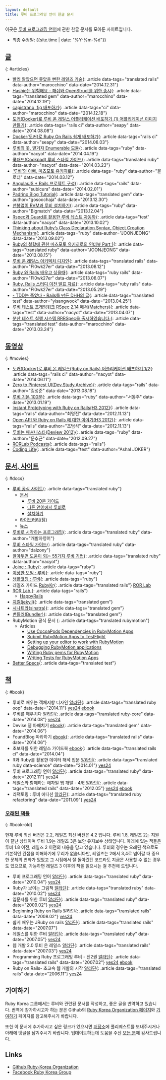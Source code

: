 ```yaml
---
layout: default
title: 루비 프로그래밍 언어 한글 문서
---
```


이곳은 [루비 프로그래밍 언어](https://www.ruby-lang.org/ko/)에 관한 한글 문서를 모아둔 사이트입니다.

- 최종 수정일: {{site.time | date: "%Y-%m-%d"}}

## [글](#articles)
{: #articles}

- [빨리 알았으면 좋았을 뻔한 레일즈 기술](https://dayone.me/1ajvzWC){: .article data-tags="translated rails" data-author="marocchino" data-date="2014.12.31"}
- [Hashie는 위험해요 - 해쉬와 OpenStruct를 위한 송시](https://dayone.me/18pYzZD){: .article data-tags="translated gem" data-author="marocchino" data-date="2014.12.19"}
- [capistrano, fig 배포하기](https://dayone.me/1767zVi){: .article data-tags="ci" data-author="marocchino" data-date="2014.12.18"}
- [도커(Docker)로 루비 온 레일스 어플리케이션 배포하기 (1) 어플리케이션 이미지 만들기](http://blog.nacyot.com/articles/2014-08-08-rails-on-docker/){: .article data-tags="rails ci" data-author="seapy" data-date="2014.08.08"}
- [Docker(도커)로 Ruby On Rails 쉽게 배포하기](http://seapy.com/2084){: .article data-tags="rails ci" data-author="seapy" data-date="2014.08.03"}
- [루비의 꽃, 열거자 Enumerable 모듈](http://blog.nacyot.com/articles/2014-04-19-ruby-enumerable/){: .article data-tags="ruby" data-author="nacyot" data-date="2014.04.19"}
- [쿡패드(Cookpad) 루비 스타일 가이드](http://blog.nacyot.com/articles/2014-03-23-cookpad-ruby-styleguide/){: .article data-tags="translated ruby" data-author="nacyot" data-date="2014.03.23"}
- [‘루비’의 아빠, 마츠모토 유키히로](http://www.bloter.net/archives/184564){: .article data-tags="ruby" data-author="블로터" data-date="2014.03.12"}
- [AngularJS + Rails 프로젝트 구성](http://blog.remotty.com/blog/2014/02/01/angularjs-plus-rails-peurojegteu-guseong/){: .article data-tags="rails" data-author="subicura" data-date="2014.02.01"}
- [Padrino Blog Tutorial](http://blog.baenlee.com/blog/2013/12/30/bundle-exec-padrino-g-project/){: .article data-tags="translated gem" data-author="gosoochaja" data-date="2013.12.30"}
- [맨붕없이 RVM과 루비 설치하기](http://bigmatch.i-um.net/2013/12/%EB%A9%98%EB%B6%95%EC%97%86%EC%9D%B4-rvm%EA%B3%BC-%EB%A3%A8%EB%B9%84-%EC%84%A4%EC%B9%98%ED%95%98%EA%B8%B0/){: .article data-tags="ruby" data-author="Bigmatch" data-date="2013.12.04"}
- [Rspec과 Guard를 활용한 루비 테스트 자동화](http://blog.nacyot.com/articles/2013-10-02-ruby-test-automation-with-rspec-and-guard/){: .article data-tags="test" data-author="nacyot" data-date="2013.10.02"}
- [Thinking about Ruby’s Class Declaration Syntax, Object Creation Mechanism](http://we.weirdmeetup.com/thinking-about-rubys-class-declaration-syntax-object-creation-mechanism/){: .article data-tags="ruby" data-author="JOONJEONG" data-date="2013.09.02"}
- [Ruby의 철학에 관한 마츠모토 유키히로의 인터뷰 Part 1](http://we.weirdmeetup.com/ruby의-철학에-관한-마츠모토-유키히로의-인터뷰-part-1/){: .article data-tags="translated ruby" data-author="JOONJEONG" data-date="2013.08.15"}
- [루비 온 레일스 아키텍처 디자인](http://flowkater.github.io/blog/2013/08/12/rails-architecture/){: .article data-tags="translated rails" data-author="Fl0wk27er" data-date="2013.08.12"}
- [Ruby 와 Rails 배우고 싶을때](http://flowkater.github.io/blog/2013/08/07/ruby-and-rails-learning-resource/){: .article data-tags="ruby rails" data-author="Fl0wk27er" data-date="2013.08.07"}
- [Ruby, Rails 스터디 이전 발표 자료](http://flowkater.github.io/blog/2013/05/29/be-a-rubyist-1-2/){: .article data-tags="ruby rails" data-author="Fl0wk27er" data-date="2013.05.29"}
- [- TDD는 죽었다 - Rails를 만든 DHH의 글](http://yisangwook.tumblr.com/post/83725422949/tdd-is-dead-long-live-testing){: .article data-tags="translated test" data-author="yisangwook" data-date="2013.04.25"}
- [루비 테스트 프레임워크 RSpec 2.14 매쳐(Matchers)](http://blog.nacyot.com/articles/2014-04-07-rspec-matchers/){: .article data-tags="test" data-author="nacyot" data-date="2013.04.07"}
- [분산 테스트 실행 시스템 RRRSpec을 출시하였습니다.](https://gist.github.com/marocchino/9738532){: .article data-tags="translated test" data-author="marocchino" data-date="2013.03.24"}


## [동영상](#movies)
{: #movies}

- [도커(Docker)로 루비 온 레일스(Ruby on Rails) 어플리케이션 배포하기 1/2](https://www.youtube.com/watch?v=LEeQvLx70MA){: .article data-tags="rails ci" data-author="nacyot" data-date="2014.06.11"}
- [Zero to Pinterest UI(Dev.Study.Archive)](http://dev-study.github.io/presentations/zero_to_pinterent_ui.html){: .article data-tags="rails" data-author="김성준" data-date="2013.08.18"}
- [루비 기본 100분](http://www.youtube.com/watch?v=vjyL6fLzJjA){: .article data-tags="ruby" data-author="서동주" data-date="2013.01.19"}
- [Instant Prototyping with Ruby on Rails(H3 2012)](http://www.youtube.com/watch?v=AlNLavCg3yg){: .article data-tags="rails" data-author="최명진" data-date="2012.11.13"}
- [Open API 와 Ruby on Rails 에 대한 이야기(H3 2012)](http://www.youtube.com/watch?v=fAi0PC0v5OQ){: .article data-tags="rails" data-author="조범석" data-date="2012.11.13"}
- [루비는 패셔니스타(Deview 2012)](http://deview.kr/2012/xe/index.php?mid=track&document_srl=391&time_srl=233){: .article data-tags="ruby" data-author="문추근" data-date="2012.09.27"}
- [RORLab Podcasts](https://itunes.apple.com/cy/podcast/rorlab-podcast/id770036911){: .article data-tags="rails"}
- [Coding Life](http://www.youtube.com/playlist?list=PLbdtsbZUwdeSAjccModOzFREAyX9W4Jh-){: .article data-tags="test" data-author="Ashal JOKER"}

## [문서, 사이트](#docs)
{: #docs}

- [루비 공식 사이트](https://www.ruby-lang.org/ko/){: .article data-tags="translated ruby"}
  - [문서](https://www.ruby-lang.org/ko/documentation/)
    - [루비 20분 가이드](https://www.ruby-lang.org/ko/documentation/quickstart/)
    - [다른 언어에서 루비로](https://www.ruby-lang.org/ko/documentation/ruby-from-other-languages/)
    - [설치하기](https://www.ruby-lang.org/ko/documentation/installation/)
  - [라이브러리(젬)](https://www.ruby-lang.org/ko/libraries/)
  - [뉴스](https://www.ruby-lang.org/ko/news/)
- [루비로 시작하는 프로그래밍](http://opentutorials.org/module/11/254){: .article data-tags="translated ruby" data-author="개발자영어"}
- [루비 스타일 가이드](https://github.com/dalzony/ruby-style-guide/blob/master/README-koKR.md){: .article data-tags="translated ruby" data-author="dalzony"}
- [알아두면 도움이 되는 55가지 루비 기법](https://gist.github.com/nacyot/7624036){: .article data-tags="translated ruby" data-author="nacyot"}
- [Joinc : Ruby](http://www.joinc.co.kr/modules/moniwiki/wiki.php/Site/Ruby){: .article data-tags="ruby"}
- [이상한 모임 : 루비](http://we.weirdmeetup.com/tag/ruby/){: .article data-tags="ruby"}
- [생활코딩 : 루비](http://opentutorials.org/course/742/4554){: .article data-tags="ruby"}
- 레일즈 가이드
  [RubyKr](http://rorlab.org/rg/index.html){: .article data-tags="translated rails"}
  [ROR Lab](http://rubykr.github.io/rails_guides/)
- [ROR Lab.](http://rorlab.org/){: .article data-tags="rails"}
  - [HappyRails](http://happyrails.rorlab.org/ko)
- [지킬(jekyll)](http://svperstarz.github.io/jekyll-docs-ko/){: .article data-tags="translated gem"}
- [시나트라(sinatra)](http://www.sinatrarb.com/intro-ko.html){: .article data-tags="translated gem"}
- [번들러(Bundler)](http://ruby-korea.github.io/bundler-site/){: .article data-tags="translated gem"}
- RubyMotion 공식 문서 [ ](#){: .article data-tags="translated rubymotion"}
  - Articles
    - [Use CocoaPods Dependencies in RubyMotion Apps](http://ruby-korea.github.io/RubyMotionDocumentation/articles/cocoapods/)
    - [Submit RubyMotion Apps to TestFlight](http://ruby-korea.github.io/RubyMotionDocumentation/articles/testflight/)
    - [Setting up your editor to work with RubyMotion](http://ruby-korea.github.io/RubyMotionDocumentation/articles/editors/)
    - [Debugging RubyMotion applications](http://ruby-korea.github.io/RubyMotionDocumentation/articles/debugging/)
    - [Writing Ruby gems for RubyMotion](http://ruby-korea.github.io/RubyMotionDocumentation/articles/gems/)
    - [Writing Tests for RubyMotion Apps](http://ruby-korea.github.io/RubyMotionDocumentation/articles/testing/)
- [Better Specs](http://betterspecs.org/ko){: .article data-tags="translated test"}

## [책](#book)
{: #book}


- 루비로 배우는 객체지향 디자인
  [알라딘](http://www.aladin.co.kr/shop/wproduct.aspx?ISBN=896626123X){: .article data-tags="translated ruby oop" data-date="2014.11"}
  [yes24](http://www.yes24.com/24/Goods/15254976?Acode=101)
  [ebook](http://ebook.insightbook.co.kr/ebooks/5490f4d9bf6e107fd3000008)
- 루비를 깨우치다
  [알라딘](http://www.aladin.co.kr/shop/wproduct.aspx?ISBN=8994774769){: .article data-tags="translated ruby-core" data-date="2014.08"}
  [yes24](http://www.yes24.com/24/goods/14163047?scode=032&OzSrank=1)
- Devise 젬 파헤치기
  [ebook](https://www.gitbook.io/book/luciuschoi/exploring_devise){: .article data-tags="translated gem" data-date="2014.06"}
- FoundBlog 따라하기
  [ebook](https://www.gitbook.io/book/luciuschoi/foundblog){: .article data-tags="translated rails" data-date="2014.06"}
- 초보자를 위한 레일스 가이드북
  [ebook](https://www.gitbook.io/book/rorlab/railsguidebook){: .article data-tags="translated rails ci" data-date="2014.04"}
- R과 Ruby를 활용한 데이터 해석 입문
  [알라딘](http://www.aladin.co.kr/shop/wproduct.aspx?ISBN=8965400546){: .article data-tags="translated ruby data-science" data-date="2014.01"}
  [yes24](http://www.yes24.com/24/goods/11796950?scode=032&OzSrank=1)
- 루비 프로그래밍 언어
  [알라딘](http://www.aladin.co.kr/shop/wproduct.aspx?ISBN=8970507531){: .article data-tags="translated ruby" data-date="2012.11"}
  [yes24](http://www.yes24.com/24/goods/7980382?scode=032&amp;OzSrank=5)
- 레일스와 함께하는 애자일 웹 개발 - 4/E
  [알라딘](http://www.aladin.co.kr/shop/wproduct.aspx?ISBN=8966260349){: .article data-tags="translated rails" data-date="2012.05"}
  [yes24](http://www.yes24.com/24/goods/7097680?scode=032&amp;OzSrank=4)
  [ebook](http://ebook.insightbook.co.kr/ebooks/4fbad65fbf6e100370000002)
- 리팩토링 : 루비 에디션
  [알라딘](http://www.aladin.co.kr/shop/wproduct.aspx?ISBN=8994506063){: .article data-tags="translated ruby refactoring" data-date="2011.09"}
  [yes24](http://www.yes24.com/24/goods/5714409?scode=032&amp;OzSrank=6)

### [오래된 책들](#book-old)
{: #book-old}

현재 루비 최신 버전은 2.2, 레일즈 최신 버전은 4.2 입니다. 루비 1.8, 레일즈 2는
지원이 끝난 상태이며 루비 1.9는 레일즈 3은 보안 유지보수 상태입니다. 아래에 있는
책들은 루비 1.8 이전, 레일즈 2 이전의 내용을 담고 있습니다. 루비의 경우는 오래된
책으로도 기본적인 컨샙을 이해하기에 무리가 없습니다만, 레일즈는 2에서 3,4로 넘어갈
때 중요한 문체의 변화가 있었고 그 시점에서 잘 돌아갔던 코드라도 지금은 사용할 수
없는 경우도 있으므로, 가능하면 레일즈 3 이후의 책을 읽으시는 걸 추천해 드립니다.

- 루비 프로그래밍 언어
  [알라딘](http://www.aladin.co.kr/shop/wproduct.aspx?ISBN=8979147384){: .article data-tags="translated ruby" data-date="2010.04"}
  [yes24](http://www.yes24.com/24/goods/3787559?scode=032&amp;OzSrank=8)
- Ruby가 보이는 그림책
  [알라딘](http://www.aladin.co.kr/shop/wproduct.aspx?ISBN=8931550685){: .article data-tags="translated ruby" data-date="2010.02"}
  [yes24](http://www.yes24.com/24/goods/3689449?scode=032&amp;OzSrank=3)
- 입문자를 위한 루비
  [알라딘](http://www.aladin.co.kr/shop/wproduct.aspx?ISBN=8990758424){: .article data-tags="translated ruby" data-date="2009.02"}
  [yes24](http://www.yes24.com/24/goods/3279711?scode=032&amp;OzSrank=9)
- Beginning Ruby on Rails
  [알라딘](http://www.aladin.co.kr/shop/wproduct.aspx?ISBN=8956744181){: .article data-tags="translated rails" data-date="2008.02"}
  [yes24](http://www.yes24.com/24/goods/2825095?scode=032&amp;OzSrank=12)
- 쉽게 배우는 JRuby on rails
  [알라딘](http://www.aladin.co.kr/shop/wproduct.aspx?ISBN=8995856459){: .article data-tags="translated rails" data-date="2007.07"}
- 레일스를 위한 루비
  [알라딘](http://www.aladin.co.kr/shop/wproduct.aspx?ISBN=8990758688){: .article data-tags="translated ruby" data-date="2007.05"}
  [yes24](http://www.yes24.com/24/goods/2539575?scode=032&amp;OzSrank=10)
- 웹 개발 2.0 루비 온 레일스
  [알라딘](http://www.aladin.co.kr/shop/wproduct.aspx?ISBN=8960770000){: .article data-tags="translated rails" data-date="2007.03"}
  [yes24](http://www.yes24.com/24/goods/2495263?scode=032&amp;OzSrank=11)
- Programming Ruby 프로그래밍 루비 - 전2권
  [알라딘](http://www.aladin.co.kr/shop/wproduct.aspx?ISBN=8991268250){: .article data-tags="translated rails" data-date="2007.02"}
  [yes24](http://www.yes24.com/24/goods/2314079?scode=032&amp;OzSrank=15)
  [ebook](http://ebook.insightbook.co.kr/ebooks/4fbad6dcbf6e1002ed000007)
- Ruby on Rails- 초고속 웹 개발의 시작
  [알라딘](http://www.aladin.co.kr/shop/wproduct.aspx?ISBN=8979144539){: .article data-tags="translated rails" data-date="2006.11"}
  [yes24](http://www.yes24.com/24/goods/2296786?scode=032&amp;OzSrank=14)

## 기여하기

Ruby Korea 그룹에서는 루비와 관련된 문서를 작성하고, 좋은 글을 번역하고 있습니다. 번역에 참가하시고자 하는 분은 Github의 [Ruby Korea Organization 페이지](https://github.com/ruby-korea)와 [기여하기](https://github.com/ruby-korea/ruby-korea.github.io/wiki/%EA%B8%B0%EC%97%AC%ED%95%98%EA%B8%B0) 페이지를 참고해주시기 바랍니다.

또한 이 문서에 추가하시고 싶은 링크가 있으시면 [저장소](https://github.com/ruby-korea/ruby-korea.github.io)에 풀리퀘스트를 보내주시거나 아래에 댓글을 남겨주시기 바랍니다.
업데이트하는데 도움을 주신 [모든 분](https://github.com/ruby-korea/ruby-korea.github.io/graphs/contributors)께 감사드립니다.

## Links

- [Github Ruby-Korea Organization](https://github.com/ruby-korea)
- [Facebook Ruby Korea Group](https://www.facebook.com/groups/rubykr)
